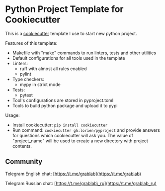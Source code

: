 # Python Project Template for Cookiecutter

This is a [cookiecutter](https://github.com/cookiecutter/cookiecutter) template I use to start
new python project.

Features of this template:

- Makefile with "make" commands to run linters, tests and other utilities
- Default configurations for all tools used in the template
- Linters:
    - ruff with almost all rules enabled
    - pylint
- Type checkers:
    - mypy in strict mode
- Tests:
    - pytest
- Tool's configurations are stored in pyproject.toml
- Tools to build python package and upload it to pypi

Usage:

* Install cookiecutter: `pip install cookiecutter`
* Run command: `cookiecutter gh:lorien/pyproject` and provide answers
    for questions which cookiecutter will ask you. The value of "project\_name" will be
    used to create a new directory with project contents.


## Community

Telegram English chat: [https://t.me/grablab](https://t.me/grablab)

Telegram Russian chat: [https://t.me/grablab\_ru](https://t.me/grablab_ru)

